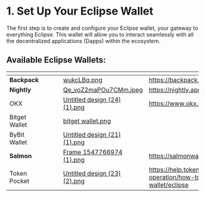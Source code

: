 # 1. Set Up Your Eclipse Wallet

The first step is to create and configure your Eclipse wallet, your gateway to everything Eclipse. This wallet will allow you to interact seamlessly with all the decentralized applications (Dapps) within the ecosystem.

## Available Eclipse Wallets:

<table data-view="cards"><thead><tr><th></th><th></th><th></th><th></th><th data-hidden data-card-cover data-type="files"></th><th data-hidden data-card-target data-type="content-ref"></th></tr></thead><tbody><tr><td><strong>Backpack</strong></td><td></td><td></td><td></td><td><a href="../../.gitbook/assets/wukcLBq.png">wukcLBq.png</a></td><td><a href="https://backpack.app/">https://backpack.app/</a></td></tr><tr><td><strong>Nightly</strong></td><td></td><td></td><td></td><td><a href="../../.gitbook/assets/Qe_voZ2maPOu7CMm.jpeg">Qe_voZ2maPOu7CMm.jpeg</a></td><td><a href="https://nightly.app/">https://nightly.app/</a></td></tr><tr><td>OKX</td><td></td><td></td><td></td><td><a href="../../.gitbook/assets/Untitled design (24) (1).png">Untitled design (24) (1).png</a></td><td><a href="https://www.okx.com/web3/wallet/eclipse">https://www.okx.com/web3/wallet/eclipse</a></td></tr><tr><td>Bitget Wallet</td><td></td><td></td><td></td><td><a href="../../.gitbook/assets/bitget wallet.png">bitget wallet.png</a></td><td></td></tr><tr><td>ByBit Wallet</td><td></td><td></td><td></td><td><a href="../../.gitbook/assets/Untitled design (21) (1).png">Untitled design (21) (1).png</a></td><td></td></tr><tr><td><strong>Salmon</strong></td><td></td><td></td><td></td><td><a href="../../.gitbook/assets/Frame 1547766974 (1).png">Frame 1547766974 (1).png</a></td><td><a href="https://salmonwallet.io/">https://salmonwallet.io/</a></td></tr><tr><td>Token Pocket</td><td></td><td></td><td></td><td><a href="../../.gitbook/assets/Untitled design (23) (2).png">Untitled design (23) (2).png</a></td><td><a href="https://help.tokenpocket.pro/en/wallet-operation/how-to-create-a-wallet/eclipse">https://help.tokenpocket.pro/en/wallet-operation/how-to-create-a-wallet/eclipse</a></td></tr></tbody></table>
